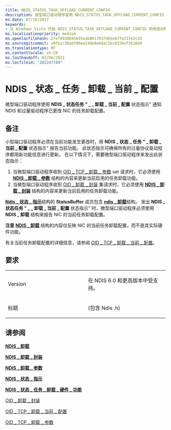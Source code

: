 ```yaml
---
title: NDIS_STATUS_TASK_OFFLOAD_CURRENT_CONFIG
description: 微型端口驱动程序使用 NDIS_STATUS_TASK_OFFLOAD_CURRENT_CONFIG 状态指示通知 NDIS 和过量驱动程序已更改了 NIC 的任务卸载配置。
ms.date: 07/18/2017
keywords:
- 从 Windows Vista 开始 NDIS_STATUS_TASK_OFFLOAD_CURRENT_CONFIG 网络驱动程序
ms.localizationpriority: medium
ms.openlocfilehash: 27ef0930b95655eab0017837d65eb7fe237e2cd2
ms.sourcegitcommit: a9fb2c30adf09ee24de8e68ac1bc6326ef3616b8
ms.translationtype: MT
ms.contentlocale: zh-CN
ms.lasthandoff: 03/06/2021
ms.locfileid: "102247749"
---
```

# <a name="ndis_status_task_offload_current_config"></a>NDIS \_ 状态 \_ 任务 \_ 卸载 \_ 当前 \_ 配置


微型端口驱动程序使用 **NDIS \_ 状态任务 " \_ \_ 卸载 \_ 当前 \_ 配置** 状态指示" 通知 NDIS 和过量驱动程序已更改 NIC 的任务卸载配置。

<a name="remarks"></a>备注
-------

小型端口驱动程序必须在当前功能发生更改时，用 **NDIS \_ 状态 \_ 任务 " \_ 卸载 \_ 当前 \_ 配置** 状态指示" 报告当前功能。 此状态指示可确保所有的过量协议驱动程序都用新功能信息进行更新。 在以下情况下，需要微型端口驱动程序来发出此状态指示：

1.  当微型端口驱动程序收到 [OID \_ TCP \_ 卸载 \_ 参数](./oid-tcp-offload-parameters.md) set 请求时，它必须使用 [**NDIS \_ 卸载 \_ 参数**](/windows-hardware/drivers/ddi/ntddndis/ns-ntddndis-_ndis_offload_parameters) 结构的内容来更新当前启用的任务卸载功能。
2.  当微型端口驱动程序收到 [OID \_ 卸载 \_ 封装](./oid-offload-encapsulation.md) 集请求时，它必须使用 [**NDIS \_ 卸载 \_ 封装**](/windows-hardware/drivers/ddi/encapsulationconfig/ns-encapsulationconfig-ndis_offload_encapsulation) 结构的内容来更新当前启用的任务卸载功能。

[**Ndis \_ 状态 \_ 指示**](/windows-hardware/drivers/ddi/ndis/ns-ndis-_ndis_status_indication)结构的 **StatusBuffer** 成员包含 [**ndis \_ 卸载**](/windows-hardware/drivers/ddi/ntddndis/ns-ntddndis-_ndis_offload)结构。 发出 **NDIS \_ 状态任务 " \_ \_ 卸载 \_ 当前 \_ 配置** 状态指示" 时，微型端口驱动程序必须使用 **NDIS \_ 卸载** 结构来报告 NIC 的当前任务卸载配置。

**注意** [**NDIS \_ 卸载**](/windows-hardware/drivers/ddi/ntddndis/ns-ntddndis-_ndis_offload) 结构的内容仅反映 NIC 的当前任务卸载配置，而不是其实际硬件功能。

 

有关当前任务卸载配置的详细信息，请参阅 [OID \_ TCP \_ 卸载 \_ 当前 \_ 配置](./oid-tcp-offload-current-config.md)。

<a name="requirements"></a>要求
------------

<table>
<colgroup>
<col width="50%" />
<col width="50%" />
</colgroup>
<tbody>
<tr class="odd">
<td><p>Version</p></td>
<td><p>在 NDIS 6.0 和更高版本中受支持。</p></td>
</tr>
<tr class="even">
<td><p>标题</p></td>
<td> (包含 Ndis .h) </td>
</tr>
</tbody>
</table>

## <a name="see-also"></a>请参阅


[**NDIS \_ 卸载**](/windows-hardware/drivers/ddi/ntddndis/ns-ntddndis-_ndis_offload)

[**NDIS \_ 卸载 \_ 封装**](/windows-hardware/drivers/ddi/encapsulationconfig/ns-encapsulationconfig-ndis_offload_encapsulation)

[**NDIS \_ 卸载 \_ 参数**](/windows-hardware/drivers/ddi/ntddndis/ns-ntddndis-_ndis_offload_parameters)

[**NDIS \_ 状态 \_ 指示**](/windows-hardware/drivers/ddi/ndis/ns-ndis-_ndis_status_indication)

[**NDIS \_ 状态 \_ 任务 \_ 卸载 \_ 硬件 \_ 功能**](ndis-status-task-offload-hardware-capabilities.md)

[OID \_ 卸载 \_ 封装](./oid-offload-encapsulation.md)

[OID \_ TCP \_ 卸载 \_ 当前 \_ 配置](./oid-tcp-offload-current-config.md)

[OID \_ TCP \_ 卸载 \_ 参数](./oid-tcp-offload-parameters.md)

 

